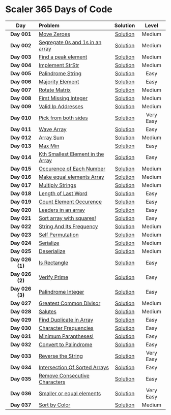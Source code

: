 # Scaler 365 Days of Code

|  Day  |  Problem  |  Solution  |  Level  |
|:-----:|:-----------|:-----------:|:-------:|
|  **Day 001**  |  [Move Zeroes](https://www.interviewbit.com/problems/move-zeroes/)  |  [Solution](https://github.com/kishanrajput23/Scaler-365-Days-of-Code/blob/main/Problems/Day_001.cpp)  |  Medium  |
|  **Day 002**  |  [Segregate 0s and 1s in an array](https://www.interviewbit.com/problems/segregate-0s-and-1s-in-an-array/)  |  [Solution](https://github.com/kishanrajput23/Scaler-365-Days-of-Code/blob/main/Problems/Day_002.cpp)  |  Medium  |
|  **Day 003**  |  [Find a peak element](https://www.interviewbit.com/problems/find-a-peak-element/)  |  [Solution](https://github.com/kishanrajput23/Scaler-365-Days-of-Code/blob/main/Problems/Day_003.cpp)  |  Medium  |
|  **Day 004**  |  [Implement StrStr](https://www.interviewbit.com/problems/implement-strstr/)  |  [Solution](https://github.com/kishanrajput23/Scaler-365-Days-of-Code/blob/main/Problems/Day_004.cpp)  |  Medium  |
|  **Day 005**  |  [Palindrome String](https://www.interviewbit.com/problems/palindrome-string/)  |  [Solution](https://github.com/kishanrajput23/Scaler-365-Days-of-Code/blob/main/Problems/Day_005.cpp)  |  Easy  |
|  **Day 006**  |  [Majority Element](https://www.interviewbit.com/problems/majority-element/)  |  [Solution](https://github.com/kishanrajput23/Scaler-365-Days-of-Code/blob/main/Problems/Day_006.cpp)  |  Easy  |
|  **Day 007**  |  [Rotate Matrix](https://www.interviewbit.com/problems/rotate-matrix/)  |  [Solution](https://github.com/kishanrajput23/Scaler-365-Days-of-Code/blob/main/Problems/Day_007.cpp)  |  Medium  |
|  **Day 008**  |  [First Missing Integer](https://www.interviewbit.com/problems/first-missing-integer/)  |  [Solution](https://github.com/kishanrajput23/Scaler-365-Days-of-Code/blob/main/Problems/Day_008.cpp)  |  Medium  |
|  **Day 009**  |  [Valid Ip Addresses](https://www.interviewbit.com/problems/valid-ip-addresses/)  |  [Solution](https://github.com/kishanrajput23/Scaler-365-Days-of-Code/blob/main/Problems/Day_009.cpp)  |  Medium  |
|  **Day 010**  |  [Pick from both sides](https://www.interviewbit.com/problems/pick-from-both-sides/)  |  [Solution](https://github.com/kishanrajput23/Scaler-365-Days-of-Code/blob/main/Problems/Day_010.cpp)  |  Very Easy  |
|  **Day 011**  |  [Wave Array](https://www.interviewbit.com/problems/wave-array/)  |  [Solution](https://github.com/kishanrajput23/Scaler-365-Days-of-Code/blob/main/Problems/Day_011.cpp)  |  Easy  |
|  **Day 012**  |  [Array Sum](https://www.interviewbit.com/problems/array-sum/)  |  [Solution](https://github.com/kishanrajput23/Scaler-365-Days-of-Code/blob/main/Problems/Day_012.cpp)  |  Medium  |
|  **Day 013**  |  [Max Min](https://www.interviewbit.com/problems/max-min-05542f2f-69aa-4253-9cc7-84eb7bf739c4/)  |  [Solution](https://github.com/kishanrajput23/Scaler-365-Days-of-Code/blob/main/Problems/Day_013.cpp)  |  Easy  |
|  **Day 014**  |  [Kth Smallest Element in the Array](https://www.interviewbit.com/problems/kth-smallest-element-in-the-array/)  |  [Solution](https://github.com/kishanrajput23/Scaler-365-Days-of-Code/blob/main/Problems/Day_014.cpp)  |  Easy  |
|  **Day 015**  |  [Occurence of Each Number](https://www.interviewbit.com/problems/occurence-of-each-number/)  |  [Solution](https://github.com/kishanrajput23/Scaler-365-Days-of-Code/blob/main/Problems/Day_015.cpp)  |  Medium  |
|  **Day 016**  |  [Make equal elements Array](https://www.interviewbit.com/problems/make-equal-elements-array/)  |  [Solution](https://github.com/kishanrajput23/Scaler-365-Days-of-Code/blob/main/Problems/Day_016.cpp)  |  Medium  |
|  **Day 017**  |  [Multiply Strings](https://www.interviewbit.com/problems/multiply-strings/)  |  [Solution](https://github.com/kishanrajput23/Scaler-365-Days-of-Code/blob/main/Problems/Day_017.cpp)  |  Medium  |
|  **Day 018**  |  [Length of Last Word](https://www.interviewbit.com/problems/length-of-last-word/)  |  [Solution](https://github.com/kishanrajput23/Scaler-365-Days-of-Code/blob/main/Problems/Day_018.cpp)  |  Easy  |
|  **Day 019**  |  [Count Element Occurence](https://www.interviewbit.com/problems/count-element-occurence/)  |  [Solution](https://github.com/kishanrajput23/Scaler-365-Days-of-Code/blob/main/Problems/Day_019.cpp)  |  Easy  |
|  **Day 020**  |  [Leaders in an array](https://www.interviewbit.com/problems/leaders-in-an-array/)  |  [Solution](https://github.com/kishanrajput23/Scaler-365-Days-of-Code/blob/main/Problems/Day_020.cpp)  |  Easy  |
|  **Day 021**  |  [Sort array with squares!](https://www.interviewbit.com/problems/sort-array-with-squares/)  |  [Solution](https://github.com/kishanrajput23/Scaler-365-Days-of-Code/blob/main/Problems/Day_021.cpp)  |  Easy  |
|  **Day 022**  |  [String And Its Frequency](https://www.interviewbit.com/problems/string-and-its-frequency/)  |  [Solution](https://github.com/kishanrajput23/Scaler-365-Days-of-Code/blob/main/Problems/Day_022.cpp)  |  Medium  |
|  **Day 023**  |  [Self Permutation](https://www.interviewbit.com/problems/self-permutation/)  |  [Solution](https://github.com/kishanrajput23/Scaler-365-Days-of-Code/blob/main/Problems/Day_023.cpp)  |  Medium  |
|  **Day 024**  |  [Serialize](https://www.interviewbit.com/problems/serialize/)  |  [Solution](https://github.com/kishanrajput23/Scaler-365-Days-of-Code/blob/main/Problems/Day_024.cpp)  |  Medium  |
|  **Day 025**  |  [Deserialize](https://www.interviewbit.com/problems/deserialize/)  |  [Solution](https://github.com/kishanrajput23/Scaler-365-Days-of-Code/blob/main/Problems/Day_025.cpp)  |  Medium  |
|  **Day 026 (1)**  |  [Is Rectangle](https://www.interviewbit.com/problems/is-rectangle/)  |  [Solution](https://github.com/kishanrajput23/Scaler-365-Days-of-Code/blob/main/Problems/Day_026_1.cpp)  |  Easy  |
|  **Day 026 (2)**  |  [Verify Prime](https://www.interviewbit.com/problems/verify-prime/)  |  [Solution](https://github.com/kishanrajput23/Scaler-365-Days-of-Code/blob/main/Problems/Day_026_2.cpp)  |  Easy  |
|  **Day 026 (3)**  |  [Palindrome Integer](https://www.interviewbit.com/problems/palindrome-integer/)  |  [Solution](https://github.com/kishanrajput23/Scaler-365-Days-of-Code/blob/main/Problems/Day_026_3.cpp)  |  Easy  |
|  **Day 027**  |  [Greatest Common Divisor](https://www.interviewbit.com/problems/greatest-common-divisor/)  |  [Solution](https://github.com/kishanrajput23/Scaler-365-Days-of-Code/blob/main/Problems/Day_027.cpp)  |  Medium  |
|  **Day 028**  |  [Salutes](https://www.interviewbit.com/problems/salutes/)  |  [Solution](https://github.com/kishanrajput23/Scaler-365-Days-of-Code/blob/main/Problems/Day_028.cpp)  |  Medium  |
|  **Day 029**  |  [Find Duplicate in Array](https://www.interviewbit.com/problems/find-duplicate-in-array/)  |  [Solution](https://github.com/kishanrajput23/Scaler-365-Days-of-Code/blob/main/Problems/Day_029.cpp)  |  Easy  |
|  **Day 030**  |  [Character Frequencies](https://www.interviewbit.com/problems/character-frequencies/)  |  [Solution](https://github.com/kishanrajput23/Scaler-365-Days-of-Code/blob/main/Problems/Day_030.cpp)  |  Easy  |
|  **Day 031**  |  [Minimum Parantheses!](https://www.interviewbit.com/problems/minimum-parantheses/)  |  [Solution](https://github.com/kishanrajput23/Scaler-365-Days-of-Code/blob/main/Problems/Day_031.cpp)  |  Easy  |
|  **Day 032**  |  [Convert to Palindrome](https://www.interviewbit.com/problems/convert-to-palindrome/)  |  [Solution](https://github.com/kishanrajput23/Scaler-365-Days-of-Code/blob/main/Problems/Day_032.cpp)  |  Easy  |
|  **Day 033**  |  [Reverse the String](https://www.interviewbit.com/problems/reverse-the-string/)  |  [Solution](https://github.com/kishanrajput23/Scaler-365-Days-of-Code/blob/main/Problems/Day_033.cpp)  |  Very Easy  |
|  **Day 034**  |  [Intersection Of Sorted Arrays](https://www.interviewbit.com/problems/intersection-of-sorted-arrays/)  |  [Solution](https://github.com/kishanrajput23/Scaler-365-Days-of-Code/blob/main/Problems/Day_034.cpp)  |  Easy  |
|  **Day 035**  |  [Remove Consecutive Characters](https://www.interviewbit.com/problems/remove-consecutive-characters/)  |  [Solution](https://github.com/kishanrajput23/Scaler-365-Days-of-Code/blob/main/Problems/Day_035.cpp)  |  Easy  |
|  **Day 036**  |  [Smaller or equal elements](https://www.interviewbit.com/problems/smaller-or-equal-elements/)  |  [Solution](https://github.com/kishanrajput23/Scaler-365-Days-of-Code/blob/main/Problems/Day_036.cpp)  |  Very Easy  |
|  **Day 037**  |  [Sort by Color](https://www.interviewbit.com/problems/sort-by-color/)  |  [Solution](https://github.com/kishanrajput23/Scaler-365-Days-of-Code/blob/main/Problems/Day_037.cpp)  |  Medium  |
